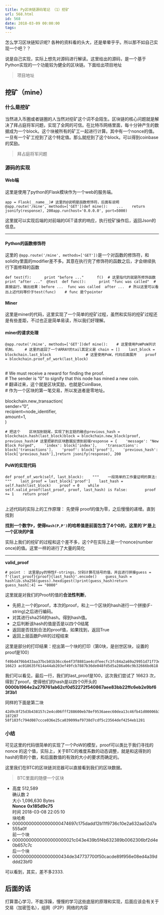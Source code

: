 ```yaml
---
title: Py区块链源码笔记 （1）挖矿
url: 568.html
id: 568
date: 2018-03-09 00:00:00
tags:
---
```


怎么学习区块链知识呢? 各种的资料看的头大，还是晕晕乎乎。所以那不如自己实现一个吧？？

说是自己实现，实际上想先对源码进行解读。这里给出的源码，是一个基于Python实现的一个功能较为健全的区块链。下面给出项目地址

> 项目地址

[](https://www.diglp.xyz/2018/03/09/BC_pyMyBC_1/#%E6%8C%96%E7%9F%BF%EF%BC%88mine%EF%BC%89 "挖矿（mine）")挖矿（mine）
-------------------------------------------------------------------------------------------------------------

### [](https://www.diglp.xyz/2018/03/09/BC_pyMyBC_1/#%E4%BB%80%E4%B9%88%E6%98%AF%E6%8C%96%E7%9F%BF "什么是挖矿")什么是挖矿

当然进入币圈或者链圈的人当然对挖矿这个词不会陌生。区块链的核心问题就是解决了拜占庭将军问题，实现了全网的可信。在比特币网络里面，每十分钟产生的数据成为一个block。这个块被所有的矿工一起进行计算。其中有一个nonce的值。一旦有一个矿工挖到了这个特定值。那么就挖到了这个block。可以得到coinbase的奖励。

> 拜占庭将军问题

### [](https://www.diglp.xyz/2018/03/09/BC_pyMyBC_1/#%E6%BA%90%E7%A0%81%E7%9A%84%E5%AE%9E%E7%8E%B0 "源码的实现")源码的实现

#### [](https://www.diglp.xyz/2018/03/09/BC_pyMyBC_1/#Web%E7%AB%AF "Web端")Web端

这里是使用了python的Flask模块作为一个web的服务端。

    app = Flask(__name__)# 这里的@说明是函数修饰符，后面有说明@app.route('/mine', methods=['GET'])def mine():    ...    return jsonify(response), 200app.run(host='0.0.0.0', port=5000)

这里就可以实现后端的对前端的GET请求的响应，执行挖矿操作后，返回Json的信息。

* * *

#### [](https://www.diglp.xyz/2018/03/09/BC_pyMyBC_1/#Python%E7%9A%84%E5%87%BD%E6%95%B0%E4%BF%AE%E9%A5%B0%E7%AC%A6 "Python的函数修饰符")Python的函数修饰符

这里的 `@app.route('/mine', methods=['GET'])`是一个对函数的修饰符，和solidity里面的modifier差不多。其意在执行完了修饰符的函数之后，才会继续执行下面修释的函数

    def test(f):      print "before ..."      f()  # 这里指代的就是所修饰函数    print "after ..."  @test  def func():      print "func was called"  # 直接运行，输出结果：before ...  func was called  after ...  # 所以这里可以看出上述代码等价于test(func)    # func 是个pointer

#### [](https://www.diglp.xyz/2018/03/09/BC_pyMyBC_1/#Miner "Miner")Miner

这里是miner的代码，这里实现了一个简单的挖矿过程，虽然和实际的挖矿过程还是有些差距，不过也正是简单易读，所以我们好理解。

#### [](https://www.diglp.xyz/2018/03/09/BC_pyMyBC_1/#miner%E7%9A%84%E8%AF%B7%E6%B1%82%E5%A4%84%E7%90%86 "miner的请求处理")miner的请求处理

    @app.route('/mine', methods=['GET'])def mine():    # 这里使用PoWPoW共识机制。    # 这里的返回了一个ARRAY的tail其定义是 chain = []    last_block = blockchain.last_block                # 这里使用PoW，代码后面展开    proof = blockchain.proof_of_work(last_block)    

​  
​ # We must receive a reward for finding the proof.  
​ # The sender is “0” to signify that this node has mined a new coin.  
​ # 翻译过来，这个就是区块奖励，也就是CoinBase,  
​ # 作为一个区块的第一笔交易，所以发送者是零地址。  
​  
blockchain.new_transaction(  
sender=”0”,  
recipient=node_identifier,  
amount=1,  
)

    # 把这个    区块加到链尾，实现了到主链的融合previous_hash = blockchain.hash(last_block)block = blockchain.new_block(proof, previous_hash)# 这里把新的区块数据反馈到前端response = {    'message': "New Block Forged",    'index': block['index'],    'transactions': block['transactions'],    'proof': block['proof'],    'previous_hash': block['previous_hash'],}return jsonify(response), 200

#### [](https://www.diglp.xyz/2018/03/09/BC_pyMyBC_1/#PoW%E7%9A%84%E5%AE%9E%E7%8E%B0%E4%BB%A3%E7%A0%81 "PoW的实现代码")PoW的实现代码

    def proof_of_work(self, last_block):    """    一段简单的工作量证明的算法:    """    last_proof = last_block['proof']    last_hash = self.hash(last_block)    proof = 0    while self.valid_proof(last_proof, proof, last_hash) is False:        proof += 1    return proof

​  
上述代码的实际上的工作原理： 先使得 proof的值为零，之后慢慢的递增。直到找到

**找到一个数字`P`，使得`Hash(P,P')`的哈希值是前面包含了4个0的，这里的`P’是上一个区块的P值**

实际上我们的挖矿的过程和这个差不多，这个P在实际上是一个nonce(number once)的值。这里一样的进行了大量的简化

* * *

**valid_proof**

    # point ： 这里是py的特性F-strings，分别计算花括号的值，并且进行拼接guess = f'{last_proof}{proof}{last_hash}'.encode()    guess_hash = hashlib.sha256(guess).hexdigest()print(guess_hash)return guess_hash[:4] == "0000"

这里就是对我们的Proof的值的**合法性判断**，

*   先把上一个的proof，本次的proof，和上一个区块的hash进行一个拼接(F-string)之后进行编码。
*   对其进行sha256的hash。得到hash值。
*   之后判断该hash的值是否是以四个0结尾
*   返回是否找到合法的proof值，如果找到，返回True
*   返回上层函数PoW的过程结束

这里是部分的打印结果：挖出第一个块的打印（第0块，是创世区块，设置的proof是100）

    f49bd479bb433aa37bcb01b36cc6e4f3f8881ae4cdfeecfc3fc84a2a69a29951d71f73e0d52ad34fbc8848d85890a0951773fafc6c7214fe94794cc9c2dca904312cc1a85835727e29b7d85ae0a781a35ab57376ae56e29f8e6a70e1f76eb1390000b1964e2a279761ab62cf0d52272f540867aee83bb22ffc6eb2e9bf63f3b1100 16623 ac018635f614a44ab203ef49fcb7887b36de048fd5d5a286a06c9b32666bd618

我们可以看见，最后一行，我们的last_proof是100，这次我们尝试了 16623 次，得到了proof，使得他们的hash是以四个0开头的  
**0000b1964e2a279761ab62cf0d52272f540867aee83bb22ffc6eb2e9bf63f3b1**

同样的下面是第二块

    42d9c8f25d3b438157c2e4cd06fff288600eb78ef9536aeec60dea13c46fb41d00006b342191c828ecfeeb21ad3cfe3320ded31d4a0bc64fcf5c103c5a8806cb16623 187207 58f183fc794d087ccce036e25ca039099af9738d7cdf5c23564def4254eb1281

### [](https://www.diglp.xyz/2018/03/09/BC_pyMyBC_1/#%E5%B0%8F%E7%BB%93 "小结")小结

可见这里的代码很简单的实现了一个PoW的模型，proof可以类比于我们寻找的 nonce 的这个值，实际上，关于BTC的难度系数的动态调整，就是和这得到的hash的零的个数，和后面数值的有效的大小的要求而确定的。

这里我们在BTC的区块链浏览器可以直接看到我们的区块数据。

> BTC里面的随便一个区块

*   高度 512,589  
    确认数 2  
    大小 1,096,630 Bytes  
    **Nonce** **0x185d9c75**  
    时间 2018-03-08 22:05:10  
    块哈希
*   000000000000000000474697c175dadd12b11f9736c10e2a632aa52d7a555a0f  
    前一个块
*   00000000000000000000021c043e439b5f4b632389b0062306bf2d4e0b657c7c  
    后一个块
*   000000000000000000434de347737700f50cacde89f956e08ed4a39dddd23bf0

可以看到，其实，差不多2333.

[](https://www.diglp.xyz/2018/03/09/BC_pyMyBC_1/#%E5%90%8E%E9%9D%A2%E7%9A%84%E8%AF%9D "后面的话")后面的话
-------------------------------------------------------------------------------------------------

打算潜心学习，不能浮躁，慢慢的学习这些底层的原理和实现，后面应该会有关于交易（加密签名），组网（P2P）网络的内容